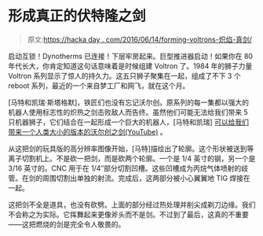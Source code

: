 # 形成真正的伏特隆之剑

> 原文:[https://hacka day . com/2016/06/14/forming-voltrons-炽焰-真剑/](https://hackaday.com/2016/06/14/forming-voltrons-blazing-sword-for-real/)

启动互锁！Dynotherms 已连接！下层牢房起来。巨型推进器启动！如果你在 80 年代长大，你肯定知道这句话意味着是时候组建 Voltron 了。1984 年的狮子力量 Voltron 系列显示了惊人的持久力。这五只狮子聚集在一起，组成了不下 3 个 reboot 系列，最近的一个来自梦工厂和网飞，就在这个月。

[马特和凯瑞·斯塔格默]，铁匠们也没有忘记沃尔创。原系列的每一集都以强大的机器人使用标志性的炽热之剑击败敌人而告终。虽然他们可能无法给我们带来 5 只机器狮子，它们结合在一起形成一个巨大的机器人，[马特和凯瑞] [可以给我们带来一个人类大小的版本的沃尔创之剑(YouTube)](https://www.youtube.com/watch?v=YwNHfyZZIuo) 。

从这把剑的玩具版的高分辨率图像开始，[马特]描绘出了轮廓。这个形状被送到等离子切割机上。不是砍一把剑，而是砍两个轮廓。一个是 1/4 英寸的钢，另一个是 3/16 英寸的。CNC 用于在 1/4″部分切割凹槽。这些凹槽成为丙烷气体喷射的歧管。在剑的周围切割出单独的射流。完成后，这两部分被小心翼翼地 TIG 焊接在一起。

这把剑不全是道具，也没有砍劈。上面的部分经过热处理并削尖成剃刀边缘。我们不会称之为实际。它挥舞起来更像斧头而不是剑。不过到了最后，这真的不重要——这把燃烧的剑是完全令人敬畏的。